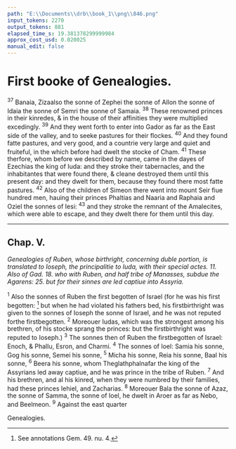 ```yaml
---
path: "E:\\Documents\\drb\\book_1\\png\\846.png"
input_tokens: 2270
output_tokens: 881
elapsed_time_s: 19.381378299999984
approx_cost_usd: 0.020025
manual_edit: false
---
```

# First booke of Genealogies.

<sup>37</sup> Banaia, Zizaalso the sonne of Zephei the sonne of Allon the sonne of Idaia the sonne of Semri the sonne of Samaia. <sup>38</sup> These renowned princes in their kinredes, & in the house of their affinities they were multiplied excedingly. <sup>39</sup> And they went forth to enter into Gador as far as the East side of the valley, and to seeke pastures for their flockes. <sup>40</sup> And they found fatte pastures, and very good, and a countrie very large and quiet and fruiteful, in the which before had dwelt the stocke of Cham. <sup>41</sup> These therfore, whom before we described by name, came in the dayes of Ezechias the king of Iuda: and they stroke their tabernacles, and the inhabitantes that were found there, & cleane destroyed them until this present day: and they dwelt for them, because they found there most fatte pastures. <sup>42</sup> Also of the children of Simeon there went into mount Seir fiue hundred men, hauing their princes Phaltias and Naaria and Raphaia and Oziel the sonnes of Iesi: <sup>43</sup> and they stroke the remnant of the Amalecites, which were able to escape, and they dwelt there for them until this day.

<hr>

## Chap. V.

*Genealogies of Ruben, whose birthright, concerning duble portion, is translated to Ioseph, the principalitie to Iuda, with their special actes. 11. Also of Gad. 18. who with Ruben, and half tribe of Manasses, subdue the Agarens: 25. but for their sinnes are led captiue into Assyria.*

<sup>1</sup> Also the sonnes of Ruben the first begotten of Israel (for he was his first begotten: [^1] but when he had violated his fathers bed, his firstbirthright was given to the sonnes of Ioseph the sonne of Israel, and he was not reputed forthe firstbegotten. <sup>2</sup> Moreouer Iudas, which was the strongest among his brethren, of his stocke sprang the princes: but the firstbirthright was reputed to Ioseph.) <sup>3</sup> The sonnes then of Ruben the firstbegotten of Israel: Enoch, & Phallu, Esron, and Charmi. <sup>4</sup> The sonnes of Ioel: Samia his sonne, Gog his sonne, Semei his sonne, <sup>5</sup> Micha his sonne, Reia his sonne, Baal his sonne, <sup>6</sup> Beera his sonne, whom Theglathphalnafar the king of the Assyrians led away captiue, and he was prince in the tribe of Ruben. <sup>7</sup> And his brethren, and al his kinred, when they were numbred by their families, had these princes Iehiel, and Zacharias. <sup>8</sup> Moreouer Bala the sonne of Azaz, the sonne of Samma, the sonne of Ioel, he dwelt in Aroer as far as Nebo, and Beelmeon. <sup>9</sup> Against the east quarter

[^1]: See annotations Gem. 49. nu. 4.

<aside>Genealogies.</aside>